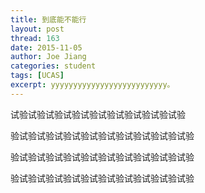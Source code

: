 ```yaml
---
title: 到底能不能行
layout: post
thread: 163
date: 2015-11-05
author: Joe Jiang
categories: student
tags: [UCAS]
excerpt: yyyyyyyyyyyyyyyyyyyyyyyyyy。
---
```




试验试验试验试验试验试验试验试验试验试验

验试验试验试验试验试验试验试验试验试验试验

验试验试验试验试验试验试验试验试验试验试验

验试验试验试验试验试验试验试验试验试验试验